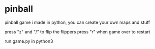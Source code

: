 # pinball
pinball game i made in python, you can create your own maps and stuff

press "z" and "/" to flip the flippers
press "r" when game over to restart

run game.py in python3
